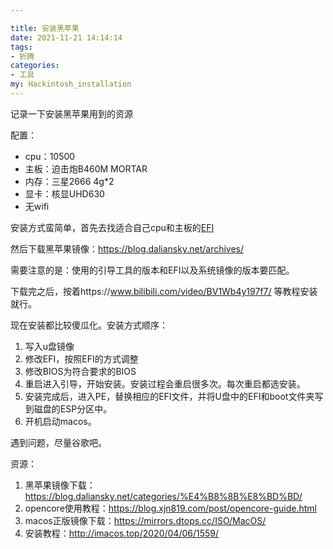 ```yaml
---

title: 安装黑苹果
date: 2021-11-21 14:14:14
tags: 
- 折腾
categories: 
- 工具
my: Hackintosh_installation
---
```


记录一下安装黑苹果用到的资源

配置：

- cpu：10500
- 主板：迫击炮B460M MORTAR
- 内存：三星2666 4g*2
- 显卡：核显UHD630
- 无wifi

安装方式蛮简单，首先去找适合自己cpu和主板的[EFI](https://github.com/QQ3233/Hackintosh-MSI-B460M-MORTAR-WIFI-i5-10500-iGPU-UHD630)

然后下载黑苹果镜像：https://blog.daliansky.net/archives/

需要注意的是：使用的引导工具的版本和EFI以及系统镜像的版本要匹配。

下载完之后，按着https://www.bilibili.com/video/BV1Wb4y197f7/ 等教程安装就行。

现在安装都比较傻瓜化。安装方式顺序：

1. 写入u盘镜像
2. 修改EFI，按照EFI的方式调整
3. 修改BIOS为符合要求的BIOS
4. 重启进入引导，开始安装。安装过程会重启很多次。每次重启都选安装。
5. 安装完成后，进入PE，替换相应的EFI文件，并将U盘中的EFI和boot文件夹写到磁盘的ESP分区中。
6. 开机启动macos。

遇到问题，尽量谷歌吧。

资源：

1. 黑苹果镜像下载：https://blog.daliansky.net/categories/%E4%B8%8B%E8%BD%BD/
2. opencore使用教程：https://blog.xjn819.com/post/opencore-guide.html
3. macos正版镜像下载：https://mirrors.dtops.cc/ISO/MacOS/
4. 安装教程：http://imacos.top/2020/04/06/1559/


